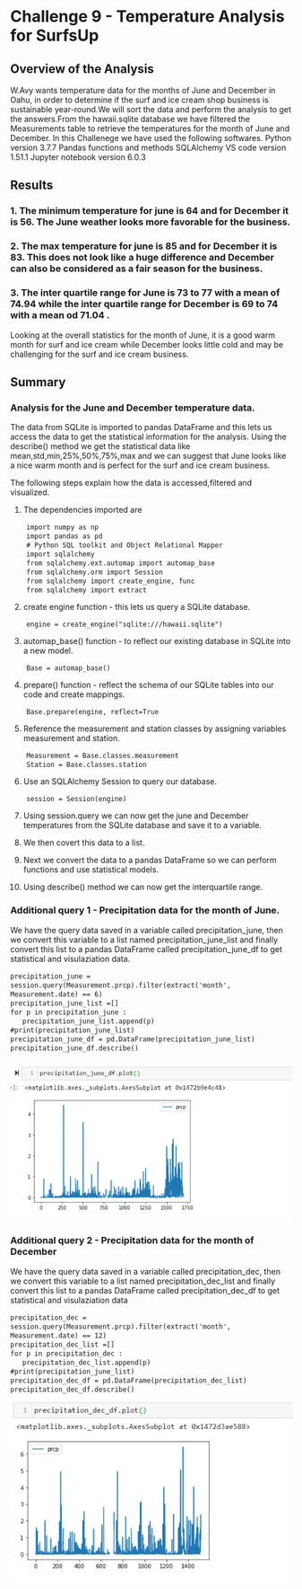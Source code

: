 # Challenge 9 - Temperature Analysis for SurfsUp

## Overview of the Analysis
W.Avy wants temperature data for the months of June and December in Oahu, in order to determine if the surf and ice cream shop business is sustainable year-round.We will sort the data and perform the analysis to get the answers.From the hawaii.sqlite database we have filtered the Measurements table to retrieve the temperatures for the month of June and December.
In this Challenege we have used the following softwares.
Python version 3.7.7
Pandas functions and methods
SQLAlchemy
VS code  version 1.51.1
Jupyter notebook version 6.0.3


## Results
### 1. The minimum temperature for june is 64 and for December it is 56. The June weather looks more favorable for the business. 


### 2. The max temperature for june is 85 and for December it is 83. This does not look like a huge difference and December can also be considered as a fair season for the business.

  
### 3. The inter quartile range for June is 73 to 77 with a mean of 74.94 while the inter quartile range for December is 69 to 74 with a mean od 71.04 .
Looking at the overall statistics for the month of June, it is a good warm month for surf and ice cream while December looks little cold and may be challenging for the surf and ice cream business.

## Summary
### Analysis for the June and December temperature data.
The data from SQLite is imported to pandas DataFrame and this lets us access the data to get the statistical information for the analysis. Using the describe() method we get the statistical data like mean,std,min,25%,50%,75%,max and we can suggest that June looks like a nice warm month and is perfect for the surf and ice cream business.

The following steps explain how the data is accessed,filtered and visualized.
1. The dependencies imported are
```
	import numpy as np
	import pandas as pd
	# Python SQL toolkit and Object Relational Mapper
	import sqlalchemy
	from sqlalchemy.ext.automap import automap_base
	from sqlalchemy.orm import Session
	from sqlalchemy import create_engine, func
	from sqlalchemy import extract
 ```

2. create engine function - this lets us query a SQLite database.
```
	engine = create_engine("sqlite:///hawaii.sqlite")
```


3. automap_base() function - to reflect our existing database in SQLite into a new model.
```
	Base = automap_base() 
```

4. prepare() function - reflect the schema of our SQLite tables into our code and create mappings.
```
	Base.prepare(engine, reflect=True	
```

5. Reference the measurement and station classes by assigning variables measurement and station.
``` 
	Measurement = Base.classes.measurement
	Station = Base.classes.station 	
```

6. Use an SQLAlchemy Session to query our database.
``` 	
	session = Session(engine) 
```

7. Using session.query we can now get the june and December temperatures from the SQLite database and save it to a variable.

8. We then covert this data to a list.

9. Next we convert the data to a pandas DataFrame so we can perform functions and use statistical models.

10. Using describe() method we can now get the interquartile range.

### Additional query 1 - Precipitation data for the month of June.
We have the query data saved in a variable called precipitation_june, then we convert this variable to a list named precipitation_june_list and finally convert this list to a pandas DataFrame called precipitation_june_df to get statistical and visulaziation data.
```
precipitation_june = session.query(Measurement.prcp).filter(extract('month', Measurement.date) == 6)
precipitation_june_list =[]
for p in precipitation_june :
   precipitation_june_list.append(p)
#print(precipitation_june_list)
precipitation_june_df = pd.DataFrame(precipitation_june_list)
precipitation_june_df.describe()
```
![June precipitation graph](https://github.com/Akshaya-Kamble/surfs_up/blob/main/Reference%20images/1.PNG)

### Additional query 2 - Precipitation data for the month of December
We have the query data saved in a variable called precipitation_dec, then we convert this variable to a list named precipitation_dec_list and finally convert this list to a pandas DataFrame called precipitation_dec_df to get statistical and visulaziation data
```
precipitation_dec = session.query(Measurement.prcp).filter(extract('month', Measurement.date) == 12)
precipitation_dec_list =[]
for p in precipitation_dec :
   precipitation_dec_list.append(p)
#print(precipitation_june_list)
precipitation_dec_df = pd.DataFrame(precipitation_dec_list)
precipitation_dec_df.describe()

```
![December precipitation graph](https://github.com/Akshaya-Kamble/surfs_up/blob/main/Reference%20images/2.PNG)

[1]:https://github.com/Akshaya-Kamble/surfs_up/blob/main/Reference%20images/1.PNG
[2]:https://github.com/Akshaya-Kamble/surfs_up/blob/main/Reference%20images/2.PNG
